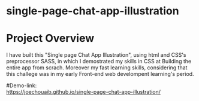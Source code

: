 # single-page-chat-app-illustration

# Project Overview
I have built this "Single page Chat App Illustration", using html and CSS's preprocessor SASS, in which I demostrated my skills in CSS at Building the entire app from scrach. Moreover my fast learning skills, considering that this challege was in my early Front-end web develompent learning's period.


#Demo-link:  
https://joechouaib.github.io/single-page-chat-app-illustration/
